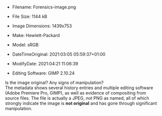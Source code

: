 - Filename: Forensics-image.png  
- File Size: 1144 kB  
- Image Dimensions: 1439x753  

- Make: Hewlett-Packard  
- Model: sRGB  
- DateTimeOriginal: 2021:03:05 05:59:37+01:00  
- ModifyDate: 2021:04:21 11:06:39  
- Editing Software: GIMP 2.10.24  

Is the image original? Any signs of manipulation?  
The metadata shows several history entries and multiple editing software (Adobe Premiere Pro, GIMP), as well as evidence of compositing from source files. The file is actually a JPEG, not PNG as named, all of which strongly indicate the image is **not original** and has gone through significant manipulation.
